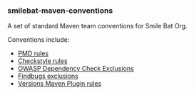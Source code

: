 ### smilebat-maven-conventions

A set of standard Maven team conventions for Smile Bat Org.

Conventions include:
* [PMD rules](http://pmd.sourceforge.net/)
* [Checkstyle rules](http://checkstyle.sourceforge.net/)
* [OWASP Dependency Check Exclusions](http://jeremylong.github.io/DependencyCheck/)
* [Findbugs exclusions](http://findbugs.sourceforge.net/)
* [Versions Maven Plugin rules](http://www.mojohaus.org/versions-maven-plugin/version-rules.html)
